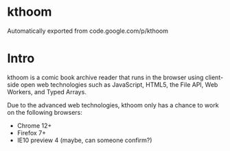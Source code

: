 # kthoom
Automatically exported from code.google.com/p/kthoom

# Intro
kthoom is a comic book archive reader that runs in the browser using client-side open web technologies such as JavaScript, HTML5, the File API, Web Workers, and Typed Arrays.

Due to the advanced web technologies, kthoom only has a chance to work on the following browsers:

* Chrome 12+
* Firefox 7+
* IE10 preview 4 (maybe, can someone confirm?)
